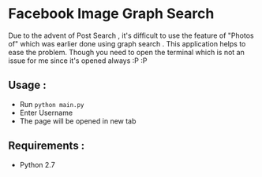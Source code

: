 Facebook Image Graph Search
===========================

Due to the advent of Post Search , it's difficult to use the feature of "Photos of" which was earlier done using 
graph search . This application helps to ease the problem. Though you need to open the terminal which is not an 
issue for me since it's opened always :P :P 

Usage : 
------

* Run `python main.py`
* Enter Username
* The page will be opened in new tab

Requirements :
--------------

* Python 2.7
